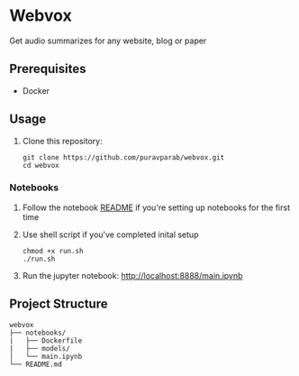 # Webvox

Get audio summarizes for any website, blog or paper

## Prerequisites

- Docker

## Usage

1. Clone this repository:
	```
	git clone https://github.com/puravparab/webvox.git
	cd webvox
	```

### Notebooks
1. Follow the notebook [README](./notebooks) if you're setting up notebooks for the first time
1. Use shell script if you've completed inital setup
	```
	chmod +x run.sh
	./run.sh
	```

2. Run the jupyter notebook: [http://localhost:8888/main.ipynb](http://localhost:8888)


## Project Structure

```
webvox
├── notebooks/
|   ├── Dockerfile
|   ├── models/
│   └── main.ipynb
└── README.md
```